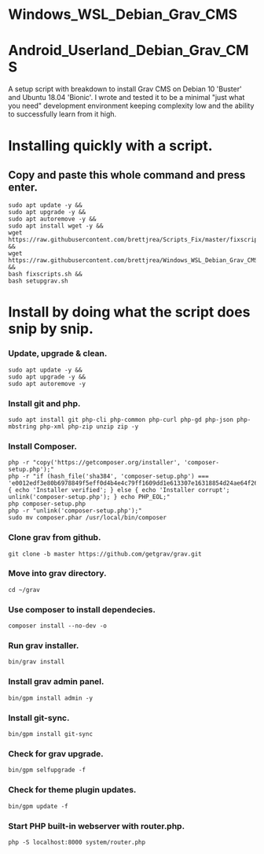 # Windows_WSL_Debian_Grav_CMS

# Android_Userland_Debian_Grav_CMS

A setup script with breakdown to install Grav CMS on Debian 10 'Buster' and Ubuntu 18.04 'Bionic'. 
I wrote and tested it to be a minimal "just what you need" development environment keeping complexity low and the ability to successfully learn from it high.

# Installing quickly with a script.

## Copy and paste this whole command and press enter.
```
sudo apt update -y &&
sudo apt upgrade -y &&
sudo apt autoremove -y &&
sudo apt install wget -y &&
wget https://raw.githubusercontent.com/brettjrea/Scripts_Fix/master/fixscripts.sh &&
wget https://raw.githubusercontent.com/brettjrea/Windows_WSL_Debian_Grav_CMS/master/setupgrav.sh &&
bash fixscripts.sh &&
bash setupgrav.sh
```

# Install by doing what the script does snip by snip.

### Update, upgrade & clean.

```
sudo apt update -y && 
sudo apt upgrade -y &&
sudo apt autoremove -y
```

### Install git and php.

```
sudo apt install git php-cli php-common php-curl php-gd php-json php-mbstring php-xml php-zip unzip zip -y
```

### Install Composer.

```
php -r "copy('https://getcomposer.org/installer', 'composer-setup.php');"
php -r "if (hash_file('sha384', 'composer-setup.php') === 'e0012edf3e80b6978849f5eff0d4b4e4c79ff1609dd1e613307e16318854d24ae64f26d17af3ef0bf7cfb710ca74755a') { echo 'Installer verified'; } else { echo 'Installer corrupt'; unlink('composer-setup.php'); } echo PHP_EOL;"
php composer-setup.php
php -r "unlink('composer-setup.php');"
sudo mv composer.phar /usr/local/bin/composer
```

### Clone grav from github.

```
git clone -b master https://github.com/getgrav/grav.git
```

### Move into grav directory.

`cd ~/grav`

### Use composer to install dependecies.

`composer install --no-dev -o`

### Run grav installer.

`bin/grav install`

### Install grav admin panel.

`bin/gpm install admin -y`

### Install git-sync.

`bin/gpm install git-sync`

### Check for grav upgrade.

`bin/gpm selfupgrade -f`

### Check for theme plugin updates.

`bin/gpm update -f`

### Start PHP built-in webserver with router.php.

```
php -S localhost:8000 system/router.php
```
